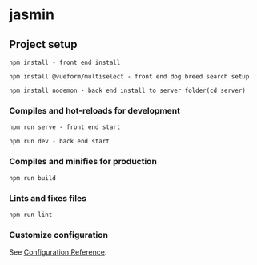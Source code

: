 # jasmin

## Project setup
```
npm install - front end install
```
```
npm install @vueform/multiselect - front end dog breed search setup
```
```
npm install nodemon - back end install to server folder(cd server)
```

### Compiles and hot-reloads for development
```
npm run serve - front end start
```
```
npm run dev - back end start
```

### Compiles and minifies for production
```
npm run build
```

### Lints and fixes files
```
npm run lint
```

### Customize configuration
See [Configuration Reference](https://cli.vuejs.org/config/).
